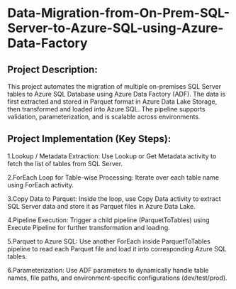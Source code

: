 # Data-Migration-from-On-Prem-SQL-Server-to-Azure-SQL-using-Azure-Data-Factory

## Project Description:
This project automates the migration of multiple on-premises SQL Server tables to Azure SQL Database using Azure Data Factory (ADF). The data is first extracted and stored in Parquet format in Azure Data Lake Storage, then transformed and loaded into Azure SQL. The pipeline supports validation, parameterization, and is scalable across environments.

## Project Implementation (Key Steps):

1.Lookup / Metadata Extraction:
Use Lookup or Get Metadata activity to fetch the list of tables from SQL Server.

2.ForEach Loop for Table-wise Processing:
Iterate over each table name using ForEach activity.

3.Copy Data to Parquet:
Inside the loop, use Copy Data activity to extract SQL Server data and store it as Parquet files in Azure Data Lake.

4.Pipeline Execution:
Trigger a child pipeline (ParquetToTables) using Execute Pipeline for further transformation and loading.

5.Parquet to Azure SQL:
Use another ForEach inside ParquetToTables pipeline to read each Parquet file and load it into corresponding Azure SQL tables.

6.Parameterization:
Use ADF parameters to dynamically handle table names, file paths, and environment-specific configurations (dev/test/prod).
